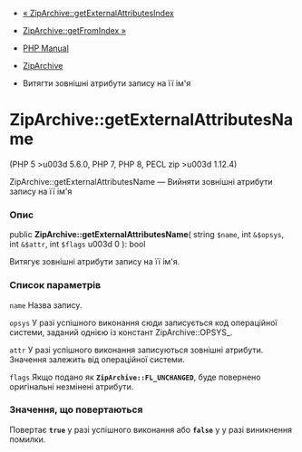 - [«
ZipArchive::getExternalAttributesIndex](ziparchive.getexternalattributesindex.md)
- [ZipArchive::getFromIndex »](ziparchive.getfromindex.md)

- [PHP Manual](index.md)
- [ZipArchive](class.ziparchive.md)
- Витягти зовнішні атрибути запису на її ім'я

# ZipArchive::getExternalAttributesName

(PHP 5 \>u003d 5.6.0, PHP 7, PHP 8, PECL zip \>u003d 1.12.4)

ZipArchive::getExternalAttributesName — Вийняти зовнішні атрибути запису
на її ім'я

### Опис

public **ZipArchive::getExternalAttributesName**(
string `$name`,
int `&$opsys`,
int `&$attr`,
int `$flags` u003d 0
): bool

Витягує зовнішні атрибути запису на її ім'я.

### Список параметрів

`name`
Назва запису.

`opsys`
У разі успішного виконання сюди записується код операційної
системи, заданий однією із констант ZipArchive::OPSYS\_.

`attr`
У разі успішного виконання записуються зовнішні атрибути.
Значення залежить від операційної системи.

`flags`
Якщо подано як **`ZipArchive::FL_UNCHANGED`**, буде повернено
оригінальні незмінені атрибути.

### Значення, що повертаються

Повертає **`true`** у разі успішного виконання або **`false`** у
у разі виникнення помилки.
